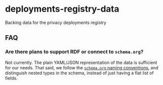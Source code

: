 # deployments-registry-data
Backing data for the privacy deployments registry

## FAQ

### Are there plans to support RDF or connect to `schema.org`?

Not currently. The plain YAML/JSON representation of the data is sufficient for our needs.
That said, we follow the [`schema.org` naming conventions](https://schema.org/docs/styleguide.html),
and distinguish nested types in the schema, instead of just having a flat list of fields. 